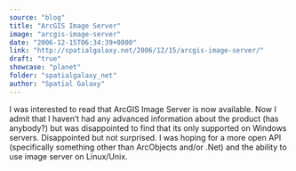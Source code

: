 ```yaml
---
source: "blog"
title: "ArcGIS Image Server"
image: "arcgis-image-server"
date: "2006-12-15T06:34:39+0000"
link: "http://spatialgalaxy.net/2006/12/15/arcgis-image-server/"
draft: "true"
showcase: "planet"
folder: "spatialgalaxy_net"
author: "Spatial Galaxy"
---
```


I was interested to read that ArcGIS Image Server is now available. Now I admit that I haven&rsquo;t had any advanced information about the product (has anybody?) but was disappointed to find that its only supported on Windows servers.
Disappointed but not surprised. I was hoping for a more open API (specifically something other than ArcObjects and/or .Net) and the ability to use image server on Linux/Unix.
